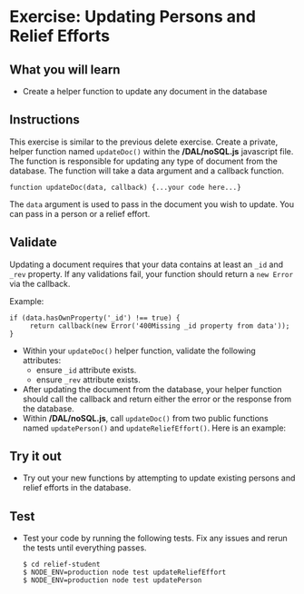 # Exercise: Updating Persons and Relief Efforts

## What you will learn

- Create a helper function to update any document in the database

## Instructions

This exercise is similar to the previous delete exercise.  Create a private, helper function named `updateDoc()` within the **/DAL/noSQL.js** javascript file.  The function is responsible for updating any type of document from the database. The function will take a data argument and a callback function.

```
function updateDoc(data, callback) {...your code here...}
```

The `data` argument is used to pass in the document you wish to update.   You can pass in a person or a relief effort.

## Validate

Updating a document requires that your data contains at least an `_id` and `_rev` property.  If any validations fail, your function should return a `new Error` via the callback.

Example:

```
if (data.hasOwnProperty('_id') !== true) {
     return callback(new Error('400Missing _id property from data'));
}
```

- Within your `updateDoc()` helper function, validate the following attributes:
   - ensure `_id` attribute exists.
   - ensure `_rev` attribute exists.
- After updating the document from the database, your helper function should call the callback and return either the error or the response from the database.
- Within **/DAL/noSQL.js**, call `updateDoc()` from two public functions named `updatePerson()` and `updateReliefEffort()`.  Here is an example:


## Try it out

- Try out your new functions by attempting to update existing persons and relief efforts in the database.  

## Test
- Test your code by running the following tests.  Fix any issues and rerun the tests until everything passes.  

   ```
   $ cd relief-student
   $ NODE_ENV=production node test updateReliefEffort
   $ NODE_ENV=production node test updatePerson
   ```
